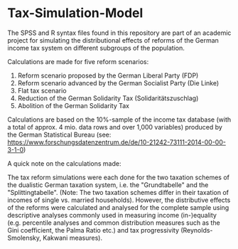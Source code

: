 # Tax-Simulation-Model
The SPSS and R syntax files found in this repository are part of an academic project for simulating the distributional effects of reforms of the German income tax system on different subgroups of the population.

Calculations are made for five reform scenarios:

1. Reform scenario proposed by the German Liberal Party (FDP)
2. Reform scenario advanced by the German Socialist Party (Die Linke)
3. Flat tax scenario
4. Reduction of the German Solidarity Tax (Solidaritätszuschlag)
5. Abolition of the German Solidarity Tax

Calculations are based on the 10%-sample of the income tax database (with a total of approx. 4 mio. data rows and over 1,000 variables) produced by the German Statistical Bureau (see: https://www.forschungsdatenzentrum.de/de/10-21242-73111-2014-00-00-3-1-0)

A quick note on the calculations made:

The tax reform simulations were each done for the two taxation schemes of the dualistic German taxation system, i.e. the "Grundtabelle" and the "Splittingtabelle". (Note: The two taxation schemes differ in their taxation of incomes of single vs. married households). However, the distributive effects of the reforms were calculated and analysed for the complete sample using descriptive analyses commonly used in measuring income (in-)equality (e.g. percentile analyses and common distribution measures such as the Gini coefficient, the Palma Ratio etc.) and tax progressivity (Reynolds-Smolensky, Kakwani measures).
